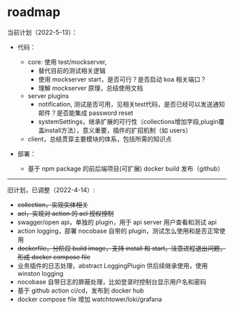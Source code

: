# roadmap

当前计划（2022-5-13）：

- 代码：
  - core: 使用 test/mockserver, 
    - 替代目前的测试相关逻辑
    - 使用 mockserver start，是否可行？是否启动 koa 相关端口？
    - 理解 mockserver 原理，总结使用文档
  - server plugins
    - notification, 测试是否可用，见相关test代码，是否已经可以发送通知邮件？是否能集成 password reset
    - systemSettings，继承扩展的可行性（collections增加字段,plugin覆盖install方法），意义重要，插件的扩招机制（如 users）
  - client，总结贯穿主要模块的体系，包括所需的知识点

- 部署：
  - 基于 npm package 的前后端项目(可扩展) docker build 发布（github）


---

旧计划，已调整（2022-4-14）:

- ~~collection，实现实体相关~~
- ~~acl，实现对 action 的 acl 授权控制~~
- swagger/open api，单独的 plugin，用于 api server 用户查看和测试 api
- action logging，部署 nocobase 自带的 plugin，测试怎么使用和是否正常使用
- ~~dockerfile，分阶段 build image，支持 install 和 start，注意进程退出问题，形成 docker compose file~~
- 业务插件的日志处理，abstract LoggingPlugin 供后续继承使用，使用 winston logging
- nocobase 自带日志的屏蔽处理，比如登录时控制台显示用户名和密码
- 基于 github action ci/cd，发布到 docker hub
- docker compose file 增加 watchtower/loki/grafana
